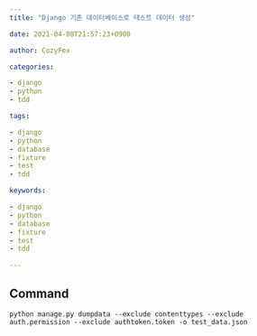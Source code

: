 ```yaml
---
title: "Django 기존 데이터베이스로 테스트 데이터 생성"

date: 2021-04-08T21:57:23+0900

author: CozyFex

categories:

- django
- python
- tdd

tags:

- django
- python
- database
- fixture
- test
- tdd

keywords:

- django
- python
- database
- fixture
- test
- tdd

---
```


## Command

```shell
python manage.py dumpdata --exclude contenttypes --exclude auth.permission --exclude authtoken.token -o test_data.json
```

